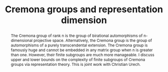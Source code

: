 ---
event_name: Algebra, Geometry, and Number Theory Seminar 
event_organization: University of South Carolina 
event_url: https://www.scagnt.org/seminar/2021/
event_date: 2021-01-22
time: 2:30-3:30pm
speaker: Alexander Duncan
speaker_url: http://people.math.sc.edu/duncan/
speaker_affiliation: University of South Carolina
speaker_affiliation_abbr: UofSC
title: Cremona groups and representation dimension
abstract: The Cremona group of rank n is the group of birational automorphisms of n-dimensional projective space. Alternatively, the Cremona group is the group of automorphisms of a purely transcendental extension. The Cremona group is famously huge and cannot be embedded in any matrix group when n is greater than one. However, their finite subgroups are much more manageable.  I discuss upper and lower bounds on the complexity of finite subgroups of Cremona groups via representation theory. This is joint work with Christian Urech.
vid_conf_url: https://us02web.zoom.us/j/89152240695?pwd=SytlL1RpUlQ4T1JUck92d0FPV1d0QT09
vid_conf_pw: 379495
recording_url: ""
draft: false # needs to be set false to have the information published on the seminar page
categories:
- Seminar 
tags:
- Research # research, learning, ... 
---